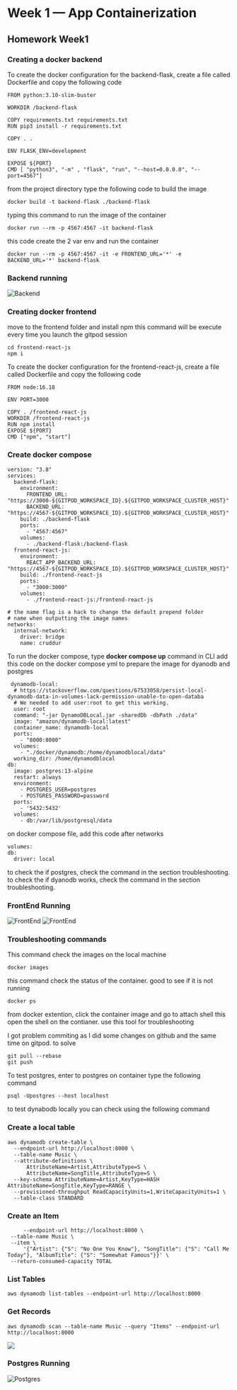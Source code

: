# Week 1 — App Containerization
## Homework Week1
### Creating a docker backend
To create the docker configuration for the backend-flask, create a file called Dockerfile and copy the following code
```
FROM python:3.10-slim-buster

WORKDIR /backend-flask

COPY requirements.txt requirements.txt
RUN pip3 install -r requirements.txt

COPY . .

ENV FLASK_ENV=development

EXPOSE ${PORT}
CMD [ "python3", "-m" , "flask", "run", "--host=0.0.0.0", "--port=4567"]
```
from the project directory type the following code to build the image
```
docker build -t backend-flask ./backend-flask
```
typing this command to run the image of the container
```
docker run --rm -p 4567:4567 -it backend-flask
```
this code create the 2 var env and run the container
```
docker run --rm -p 4567:4567 -it -e FRONTEND_URL='*' -e BACKEND_URL='*' backend-flask
```
### Backend running
![Backend](assets/Backend_running.png)
### Creating docker frontend
move to the frontend folder and install npm this command will be execute every time you launch the gitpod session
```
cd frontend-react-js
npm i
```
To create the docker configuration for the frontend-react-js, create a file called Dockerfile and copy the following code
```
FROM node:16.18

ENV PORT=3000

COPY . /frontend-react-js
WORKDIR /frontend-react-js
RUN npm install
EXPOSE ${PORT}
CMD ["npm", "start"]
```
### Create docker compose
```
version: "3.8"
services:
  backend-flask:
    environment:
      FRONTEND_URL: "https://3000-${GITPOD_WORKSPACE_ID}.${GITPOD_WORKSPACE_CLUSTER_HOST}"
      BACKEND_URL: "https://4567-${GITPOD_WORKSPACE_ID}.${GITPOD_WORKSPACE_CLUSTER_HOST}"
    build: ./backend-flask
    ports:
      - "4567:4567"
    volumes:
      - ./backend-flask:/backend-flask
  frontend-react-js:
    environment:
      REACT_APP_BACKEND_URL: "https://4567-${GITPOD_WORKSPACE_ID}.${GITPOD_WORKSPACE_CLUSTER_HOST}"
    build: ./frontend-react-js
    ports:
      - "3000:3000"
    volumes:
      - ./frontend-react-js:/frontend-react-js

# the name flag is a hack to change the default prepend folder
# name when outputting the image names
networks: 
  internal-network:
    driver: bridge
    name: cruddur
 ```
 To run the docker compose, type **docker compose up** command in CLI
  add this code on the docker compose yml to prepare the image for dyanodb and postgres
  ```
   dynamodb-local:
    # https://stackoverflow.com/questions/67533058/persist-local-dynamodb-data-in-volumes-lack-permission-unable-to-open-databa
    # We needed to add user:root to get this working.
    user: root
    command: "-jar DynamoDBLocal.jar -sharedDb -dbPath ./data"
    image: "amazon/dynamodb-local:latest"
    container_name: dynamodb-local
    ports:
      - "8000:8000"
    volumes:
      - "./docker/dynamodb:/home/dynamodblocal/data"
    working_dir: /home/dynamodblocal
  db:
    image: postgres:13-alpine
    restart: always
    environment:
      - POSTGRES_USER=postgres
      - POSTGRES_PASSWORD=password
    ports:
      - '5432:5432'
    volumes: 
      - db:/var/lib/postgresql/data
  ```
  on docker compose file, add this code after networks
  ```
  volumes:
  db:
    driver: local
  ```
  to check the if postgres, check the command in the section troubleshooting. to check the if dyanodb works, check the command in the section troubleshooting.
  ### FrontEnd Running
  
 ![FrontEnd](assets/frontend_Result.png)
 ![FrontEnd](assets/FrontEnd_Profile.png)
  
  ### Troubleshooting commands
  This command check the images on the local machine
  ```
  docker images
  ```
  this command check the status of the container. good to see if it is not running
  ```
  docker ps
  ```
  from docker extention, click the container image and go to attach shell this open the shell on the contianer. use this tool for troubleshooting

  I got problem commiting as I did some changes on github and the same time on gitpod. to solve
  ```
  git pull --rebase
  git push
  ```
  To test postgres, enter to postgres on container type the following command
  ```
  psql -Upostgres --host localhost
  ```
  to test dynabodb locally you can check using the following command
  ### Create a local table
  ```
  aws dynamodb create-table \
    --endpoint-url http://localhost:8000 \
    --table-name Music \
    --attribute-definitions \
        AttributeName=Artist,AttributeType=S \
        AttributeName=SongTitle,AttributeType=S \
    --key-schema AttributeName=Artist,KeyType=HASH AttributeName=SongTitle,KeyType=RANGE \
    --provisioned-throughput ReadCapacityUnits=1,WriteCapacityUnits=1 \
    --table-class STANDARD
   ```
   ### Create an Item
   ```
        --endpoint-url http://localhost:8000 \
    --table-name Music \
    --item \
        '{"Artist": {"S": "No One You Know"}, "SongTitle": {"S": "Call Me Today"}, "AlbumTitle": {"S": "Somewhat Famous"}}' \
    --return-consumed-capacity TOTAL  
   ```
   ### List Tables
   ```
   aws dynamodb list-tables --endpoint-url http://localhost:8000
   ```
   ### Get Records
   ```
  aws dynamodb scan --table-name Music --query "Items" --endpoint-url http://localhost:8000
   ```
   ![](assets/Dynamo_Db2.png)
   ### Postgres Running
   ![Postgres](assets/database_setup.png)
  
 

  
  
  
  









